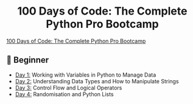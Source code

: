<h1 align="center">100 Days of Code: The Complete Python Pro Bootcamp
</h1>

[100 Days of Code: The Complete Python Pro Bootcamp](https://www.udemy.com/course/100-days-of-code/)


## 🔰 Beginner 
- [Day 1:](https://github.com/v-vlasenko/100-days-of-code-python/tree/main/day1) Working with Variables in Python to Manage Data
- [Day 2:](https://github.com/v-vlasenko/100-days-of-code-python/tree/main/day2) Understanding Data Types and How to Manipulate Strings
- [Day 3:](https://github.com/v-vlasenko/100-days-of-code-python/tree/main/day3) Control Flow and Logical Operators
- [Day 4:](https://github.com/v-vlasenko/100-days-of-code-python/tree/main/day4) Randomisation and Python Lists